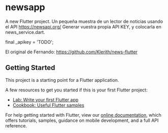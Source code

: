 # newsapp

A new Flutter project.
Un pequeña muestra de un lector de noticias usando el API https://newsapi.org/
Generar vuestra propia API KEY, y colocarla en news_service.dart.

final _apikey = 'TODO';

El original de Fernando: https://github.com/Klerith/news-flutter

## Getting Started

This project is a starting point for a Flutter application.

A few resources to get you started if this is your first Flutter project:

- [Lab: Write your first Flutter app](https://flutter.dev/docs/get-started/codelab)
- [Cookbook: Useful Flutter samples](https://flutter.dev/docs/cookbook)

For help getting started with Flutter, view our
[online documentation](https://flutter.dev/docs), which offers tutorials,
samples, guidance on mobile development, and a full API reference.
